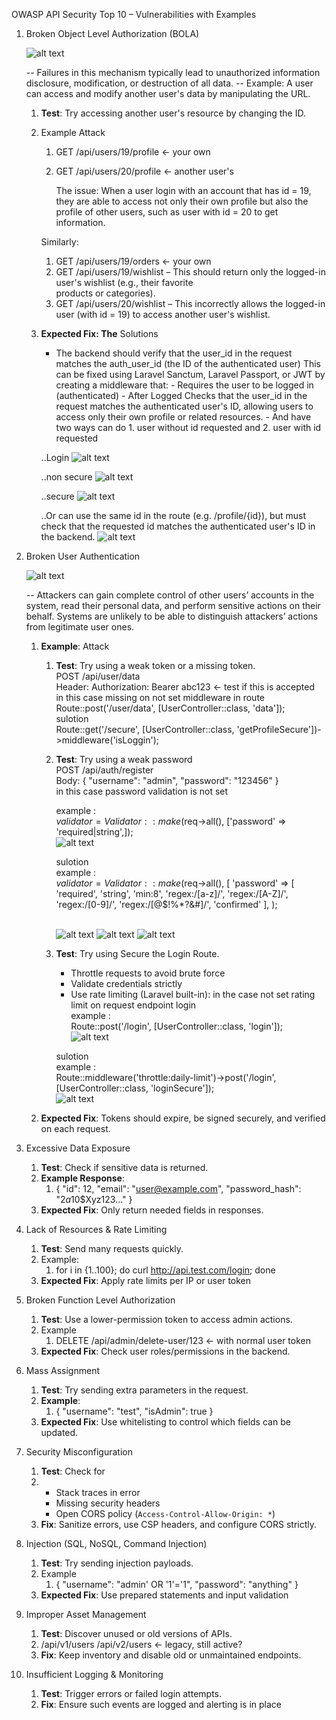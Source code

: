 OWASP API Security Top 10 – Vulnerabilities with Examples

1. Broken Object Level Authorization (BOLA)

    ![alt text](image-4.png)

    -- Failures in this mechanism typically lead to unauthorized information disclosure, modification, or destruction of all data.
    -- Example: A user can access and modify another user's data by manipulating the URL.

    1. **Test**: Try accessing another user's resource by changing the ID.

    2. Example Attack

        1. GET /api/users/19/profile ← your own
        2. GET /api/users/20/profile ← another user's

            The issue:
            When a user login with an account that has id = 19, they are able to access not only their own profile but also the profile of other users, such as user with id = 20 to get information.

        Similarly:

        1. GET /api/users/19/orders ← your own
        1. GET /api/users/19/wishlist – This should return only the logged-in user's wishlist (e.g., their favorite  
           products or categories).
        1. GET /api/users/20/wishlist – This incorrectly allows the logged-in user (with id = 19) to access another user's
           wishlist.

    3. **Expected Fix: The** Solutions

        - The backend should verify that the user_id in the request matches the auth_user_id (the ID of the authenticated
          user)
          This can be fixed using Laravel Sanctum, Laravel Passport, or JWT by creating a middleware that: - Requires the user to be logged in (authenticated) - After Logged Checks that the user_id in the request matches the authenticated user's ID, allowing users to access only their own profile or related resources. - And have two ways can do 1. user without id requested and 2. user with id requested

        ..Login
        ![alt text](image.png)

        ..non secure
        ![alt text](image-1.png)

        ..secure
        ![alt text](image-2.png)

        ..Or can use the same id in the route (e.g. /profile/{id}), but must check that the requested id matches the authenticated user's ID in the backend.
        ![alt text](image-3.png)


2. Broken User Authentication

    ![alt text](image-5.png)

    -- Attackers can gain complete control of other users’ accounts in the system, read their personal data, and perform sensitive actions on their behalf. Systems are unlikely to be able to distinguish attackers’ actions from legitimate user ones.

    1. **Example**: Attack

        1. **Test**: Try using a weak token or a missing token.<br/>
            POST /api/user/data<br/>
            Header: Authorization: Bearer abc123 ← test if this is accepted<br/>
            in this case missing on not set middleware in route<br/>
                Route::post('/user/data', [UserController::class, 'data']);<br/>
            sulotion<br/>
                Route::get('/secure', [UserController::class, 'getProfileSecure'])->middleware('isLoggin');


        2. **Test**: Try using a weak password<br/>
            POST /api/auth/register<br/>
            Body: { "username": "admin", "password": "123456" }<br/>
            in this case password validation is not set<br/>

            example :<br/>
            $validator = Validator::make($req->all(), ['password' => 'required|string',]);<br/>
            ![alt text](image-6.png)<br/>

            sulotion<br/>
            example :<br/>
            $validator = Validator::make($req->all(), [
                'password' => [
                    'required',
                    'string',
                    'min:8',
                    'regex:/[a-z]/',
                    'regex:/[A-Z]/',
                    'regex:/[0-9]/',
                    'regex:/[@$!%*?&#]/',
                    'confirmed'
                ],
            );<br/><br/>

            
            ![alt text](image-7.png)
            ![alt text](image-8.png)
            ![alt text](image-9.png)


        3. **Test**: Try using Secure the Login Route.
            - Throttle requests to avoid brute force
            - Validate credentials strictly
            - Use rate limiting (Laravel built-in):
            in the case not set rating limit on request endpoint login<br/>
            example :<br/>
            Route::post('/login', [UserController::class, 'login']);<br/>
            ![alt text](image-10.png)<br/>

            sulotion<br/>
            example :<br/>
            Route::middleware('throttle:daily-limit')->post('/login', [UserController::class, 'loginSecure']);<br/>
            ![alt text](image-11.png)


    2. **Expected Fix**: Tokens should expire, be signed securely, and verified on each request.

 3. Excessive Data Exposure

    1. **Test**: Check if sensitive data is returned.
    2. **Example Response**:
        1. {
           "id": 12,
           "email": "[user@example.com](mailto:user@example.com)",
           "password_hash": "$2a$10$Xyz123..."
           }
    3. **Expected Fix**: Only return needed fields in responses.

4. Lack of Resources & Rate Limiting

    1. **Test**: Send many requests quickly.
    2. Example:
        1. for i in {1..100}; do curl http://api.test.com/login; done
    3. **Expected Fix**: Apply rate limits per IP or user token

5. Broken Function Level Authorization

    1. **Test**: Use a lower-permission token to access admin actions.
    2. Example
        1. DELETE /api/admin/delete-user/123 ← with normal user token
    3. **Expected Fix**: Check user roles/permissions in the backend.

6. Mass Assignment

    1. **Test**: Try sending extra parameters in the request.
    2. **Example**:
        1. {
           "username": "test",
           "isAdmin": true
           }
    3. **Expected Fix**: Use whitelisting to control which fields can be updated.

7. Security Misconfiguration

    1. **Test**: Check for
    2.  - Stack traces in error
        - Missing security headers
        - Open CORS policy (`Access-Control-Allow-Origin: *`)
    3. **Fix**: Sanitize errors, use CSP headers, and configure CORS strictly.

8. Injection (SQL, NoSQL, Command Injection)

    1. **Test**: Try sending injection payloads.
    2. Example
        1. {
           "username": "admin' OR '1'='1",
           "password": "anything"
           }
    3. **Expected Fix**: Use prepared statements and input validation

9. Improper Asset Management

    1. **Test**: Discover unused or old versions of APIs.
    2. /api/v1/users
       /api/v2/users ← legacy, still active?
    3. **Fix**: Keep inventory and disable old or unmaintained endpoints.

10. Insufficient Logging & Monitoring
    1. **Test**: Trigger errors or failed login attempts.
    2. **Fix**: Ensure such events are logged and alerting is in place
